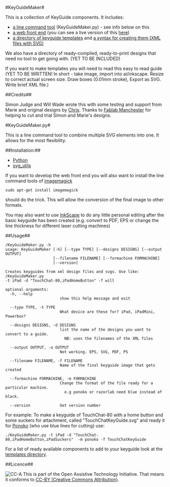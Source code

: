 #KeyGuideMaker#

This is a collection of KeyGuide components. It includes:

* [a line command tool](/#keyguidemakerpy) (KeyGuideMaker.py) - see info below on this
* [a web front end](html/) (you can see a live version of this [here](http://keyguides.sourceymonkey.com))
* [a directory of keyguide templates](/templates) and [a syntax for creating them (XML files with SVG)](/templates#readme)

We also have a directory of ready-compiled, ready-to-print designs that need no tool to get going with. (YET TO BE INCLUDED)

If you want to make templates you will need to read this easy to read guide (YET TO BE WRITTEN! In short - take image, import into ai/inkscape. Resize to correct actual screen size. Draw boxes (0.01mm stroke), Export as SVG. Write brief XML file.)

##Credits##

Simon Judge and Will Wade wrote this with some testing and support from Marie and original designs by [Chris](http://christopherjbarr.weebly.com/).
Thanks to [Fablab Manchester](http://www.fablabmanchester.org) for helping to cut and trial Simon and Marie's designs.

#KeyGuideMaker.py#

This is a line command tool to combine multiple SVG elements into one. It allows for the most flexibility. 

##Installation:##

* [Python](http://www.python.org/download/releases/2.7.2/)
* [svg_utils](https://github.com/btel/svg_utils)

If you want to develop the web front end you will also want to install the line command tools of [imagemagick](http://www.imagemagick.org/script/index.php) 

    sudo apt-get install imagemagick 

should do the trick. This will allow the conversion of the final image to other formats. 

You may also want to use [InkScape](http://inkscape.org/) to do any little personal editing after the basic keyguide has been created (e.g. convert to PDF, EPS or change the line thickness for different laser cutting machines)

##Usage##

    /KeyGuideMaker.py -h
    usage: KeyGuideMaker [-h] [--type TYPE] [--designs DESIGNS] [--output OUTPUT]
                         [--filename FILENAME] [--formachine FORMACHINE]
                         [--version]

    Creates keyguides from xml design files and svgs. Use like: /KeyGuideMaker.py
    -t iPad -d "TouchChat-80,iPadHomeButton" -f will

    optional arguments:
      -h, --help            
                            show this help message and exit
      
      --type TYPE, -t TYPE  
                            What device are these for? iPad, iPadMini, Powerbox?
      
      --designs DESIGNS, -d DESIGNS
                            list the name of the designs you want to convert to a guide.
                              NB: uses the filenames of the XML files
      
      --output OUTPUT, -o OUTPUT
                            Not working. EPS, SVG, PDF, PS
      
      --filename FILENAME, -f FILENAME
                            Name of the final keyguide image that gets created
      
      --formachine FORMACHINE, -m FORMACHINE
                            Change the format of the file ready for a particular machine.
                              e.g ponoko or razorlab need blue instead of black.
      
      --version             Get version number
      
For example: To make a keyguide of TouchChat-80 with a home button and some suckers for attachment, called "TouchChatKeyGuide.svg" and ready it for [Ponoko](https://www.ponoko.com) (who use blue lines for cutting) use:

    ./KeyGuideMaker.py -t iPad -d "TouchChat-80,iPadHomeButton,iPadSuckers"  -m ponoko -f TouchChatKeyGuide
    
For a list of ready available components to add to your keyguide look at the [templates directory](templates/). 

##Licence##

![CC-A](http://i.creativecommons.org/l/by/3.0/88x31.png)
This is part of the Open Assistive Technology Initiative. That means it conforms to [CC-BY (Creative Commons Attribution)](http://creativecommons.org/licenses/by/3.0). 